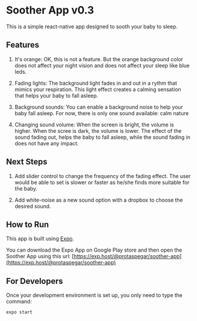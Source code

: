 # Soother App v0.3

This is a simple react-native app designed to sooth your baby to sleep.

## Features

1. It's orange: 
OK, this is not a feature. 
But the orange background color does not affect your night vision and does not affect your sleep like blue leds.

2. Fading lights:
The background light fades in and out in a rythm that mimics your respiration.
This light effect creates a calming sensation that helps your baby to fall asleep.

3. Background sounds:
You can enable a background noise to help your baby fall asleep.
For now, there is only one sound available: calm nature

4. Changing sound volume:
When the screen is bright, the volume is higher. When the scree is dark, the volume is lower.
The effect of the sound fading out, helps the baby to fall asleep, while the sound fading in does not have any impact.


## Next Steps

1. Add slider control to change the frequency of the fading effect. 
The user would be able to set is slower or faster as he/she finds more suitable for the baby.

2. Add white-noise as a new sound option with a dropbox to choose the desired sound.


## How to Run

This app is built using [Expo](https://expo.io/).

You can download the Expo App on Google Play store and then open the Soother App using this url: [https://exp.host/@protaspegar/soother-app](https://exp.host/@protaspegar/soother-app)

## For Developers

Once your development environment is set up, you only need to type the command:

`expo start`

